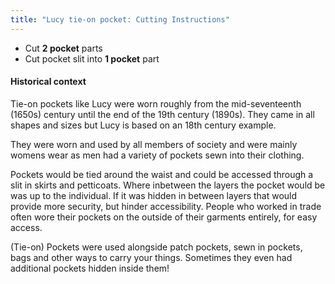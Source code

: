 ```yaml
---
title: "Lucy tie-on pocket: Cutting Instructions"
---
```


- Cut **2 pocket** parts
- Cut pocket slit into **1 pocket** part

#### Historical context 

Tie-on pockets like Lucy were worn roughly from the mid-seventeenth (1650s) century until the end of the 19th century (1890s). They came in all shapes and sizes but Lucy is based on an 18th century example. 

They were worn and used by all members of society and were mainly womens wear as men had a variety of pockets sewn into their clothing. 

Pockets would be tied around the waist and could be accessed through a slit in skirts and petticoats. Where inbetween the layers the pocket would be was up to the individual. If it was hidden in between layers that would provide more security, but hinder accessibility. People who worked in trade often wore their pockets on the outside of their garments entirely, for easy access. 

(Tie-on) Pockets were used alongside patch pockets, sewn in pockets, bags and other ways to carry your things. Sometimes they even had additional pockets hidden inside them! 